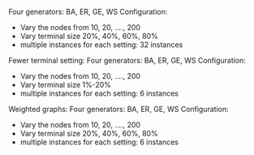 Four generators: BA, ER, GE, WS
Configuration:
  - Vary the nodes from 10, 20, ...., 200
  - Vary terminal size 20%, 40%, 60%, 80%
  - multiple instances for each setting: 32 instances

Fewer terminal setting:
Four generators: BA, ER, GE, WS
Configuration:
  - Vary the nodes from 10, 20, ...., 200
  - Vary terminal size 1%-20%
  - multiple instances for each setting: 6 instances

Weighted graphs:
Four generators: BA, ER, GE, WS
Configuration:
  - Vary the nodes from 10, 20, ...., 200
  - Vary terminal size 20%, 40%, 60%, 80%
  - multiple instances for each setting: 6 instances

